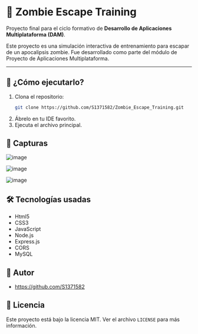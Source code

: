 # 🧟 Zombie Escape Training

Proyecto final para el ciclo formativo de **Desarrollo de Aplicaciones Multiplataforma (DAM)**.

Este proyecto es una simulación interactiva de entrenamiento para escapar de un apocalipsis zombie. Fue desarrollado como parte del módulo de Proyecto de Aplicaciones Multiplataforma.

---

## 🚀 ¿Cómo ejecutarlo?

1. Clona el repositorio:
   ```bash
   git clone https://github.com/S1371582/Zombie_Escape_Training.git
2. Ábrelo en tu IDE favorito.
3. Ejecuta el archivo principal.

## 📸 Capturas
![image](https://github.com/user-attachments/assets/bb165b40-7ca4-4c72-b235-31e54083910e)

![image](https://github.com/user-attachments/assets/8858bb67-a2bb-4c6f-bed8-42e6162df513)

![image](https://github.com/user-attachments/assets/82ee09ac-360d-45ca-b190-accde3040a21)



## 🛠️ Tecnologías usadas

- Html5
- CSS3
- JavaScript
- Node.js
- Express.js
- CORS
- MySQL

## 👤 Autor

- https://github.com/S1371582

## 📄 Licencia

Este proyecto está bajo la licencia MIT. Ver el archivo `LICENSE` para más información.

